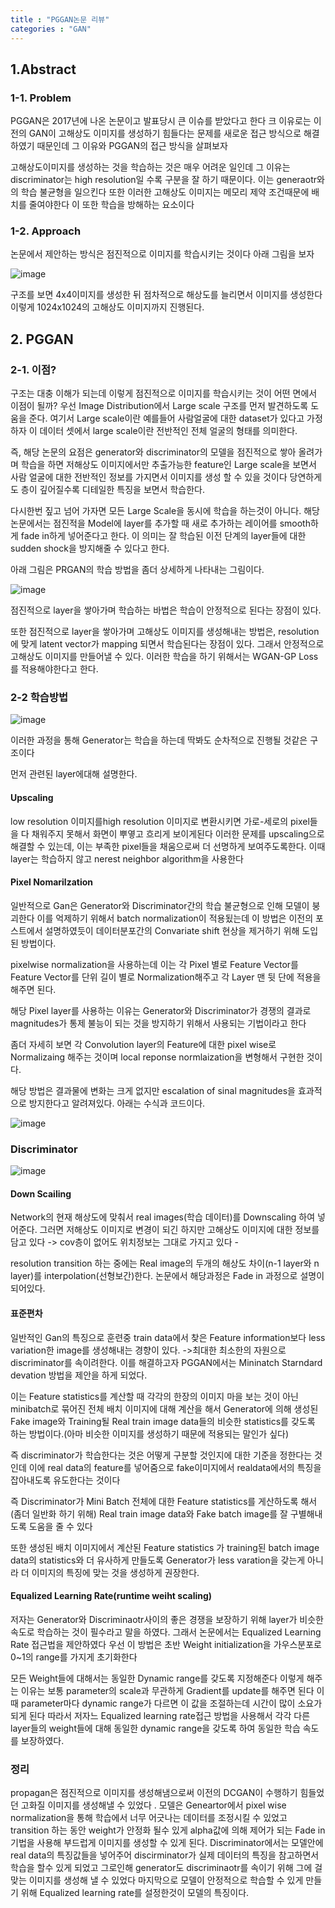 ```yaml
---
title : "PGGAN논문 리뷰"
categories : "GAN"
---
```


## 1.Abstract 

### 1-1. Problem

PGGAN은 2017년에 나온 논문이고 발표당시 큰 이슈를 받았다고 한다 크 이유로는 이전의 GAN이 고해상도 이미지를
생성하기 힘들다는 문제를 새로운 접근 방식으로 해결하였기 때문인데 그 이유와 PGGAN의 접근 방식을 살펴보자

고해상도이미지를 생성하는 것을 학습하는 것은 매우 어려운 일인데 그 이유는 discriminator는 high resolution일 수록
구분을 잘 하기 때문이다. 이는 generaotr와의 학습 불균형을 일으킨다 또한 이러한 고해상도 이미지는 메모리 제약 조건때문에 배치를
줄여야한다 이 또한 학습을 방해하는 요소이다

### 1-2. Approach

논문에서 제안하는 방식은 점진적으로 이미지를 학습시키는 것이다 아래 그림을 보자 

![image](https://user-images.githubusercontent.com/65720894/133556280-1696fd3a-27ed-442d-b509-f8df964fd9e4.png)

구조를 보면 4x4이미지를 생성한 뒤 점차적으로 해상도를 늘리면서 이미지를 생성한다 이렇게 1024x1024의 고해상도 이미지까지
진행된다.

## 2. PGGAN

### 2-1. 이점?

구조는 대충 이해가 되는데 이렇게 점진적으로 이미지를 학습시키는 것이 어떤 면에서 이점이 될까?
우선 Image Distribution에서 Large scale 구조를 먼저 발견하도록 도움을 준다.
여기서 Large scale이란 예를들어 사람얼굴에 대한 dataset가 있다고 가정하자 이 데이터 셋에서 large scale이란 전반적인
전체 얼굴의 형태를 의미한다.   

즉, 해당 논문의 요점은 generator와 discriminator의 모델을 점진적으로 쌓아 올려가며 학습을 하면 저해상도 이미지에서만
추출가능한 feature인 Large scale을 보면서 사람 얼굴에 대한 전반적인 정보를 가지면서 이미지를 생성 할 수 있을 것이다
당연하게도 층이 깊어질수록 디테일한 특징을 보면서 학습한다.   


다시한번 짚고 넘어 가자면 모든 Large Scale을 동시에 학습을 하는것이 아니다. 해당 논문에서는 점진적을 Model에 
layer를 추가할 때 새로 추가하는 레이어를 smooth하게 fade in하게 넣어준다고 한다.
이 의미는 잘 학습된 이전 단계의 layer들에 대한 sudden shock을 방지해줄 수 있다고 한다.   

아래 그림은 PRGAN의 학습 방법을 좀더 상세하게 나타내는 그림이다.

![image](https://user-images.githubusercontent.com/65720894/133557179-7afbc362-ba18-4b40-8dc8-844f78c04e49.png)

점진적으로 layer을 쌓아가며 학습하는 바법은 학습이 안정적으로 된다는 장점이 있다.

또한 점진적으로 layer을 쌓아가며 고해상도 이미지를 생성해내는 방법은, resolution에 맞게 latent vector가 
mapping 되면서 학습된다는 장점이 있다. 그래서 안정적으로 고해상도 이미지를 만들어낼 수 있다.
이러한 학습을 하기 위해서는 WGAN-GP Loss를 적용해야한다고 한다.

### 2-2 학습방법

![image](https://user-images.githubusercontent.com/65720894/133569447-02d6b953-0947-4c9d-84b1-1db4abd9be53.png)

이러한 과정을 통해 Generator는 학습을 하는데 딱봐도 순차적으로 진행될 것같은 구조이다

먼저 관련된 layer에대해 설명한다.

#### Upscaling

low resolution 이미지를high resolution 이미지로 변환시키면 가로-세로의 pixel들을 다 채워주지 못해서
화면이 뿌옇고 흐리게 보이게된다 이러한 문제를 upscaling으로 해결할 수 있는데, 이는 부족한 pixel들을 채움으로써 더 선명하게
보여주도록한다. 이때 layer는 학습하지 않고 nerest neighbor algorithm을 사용한다


#### Pixel Nomarilzation 

일반적으로 Gan은 Generator와 Discriminator간의 학습 불균형으로 인해 모델이 붕괴한다 이를 억제하기 위해서 
batch normalization이 적용됬는데 이 방법은 이전의 포스트에서 설명하였듯이 데이터분포간의 Convariate shift 현상을
제거하기 위해 도입된 방법이다.

pixelwise normalization을 사용하는데 이는 각 Pixel 별로 Feature Vector를 Feature Vector를 단위 길이 별로 
Normalization해주고 각 Layer 맨 뒷 단에 적용을 해주면 된다.

해당 Pixel layer를 사용하는 이유는 Generator와 Discriminator가 경쟁의 결과로 magnitudes가 통제 불능이 되는 것을
방지하기 위해서 사용되는 기법이라고 한다

좀더 자세히 보면 각 Convolution layer의 Feature에 대한 pixel wise로 Normalizaing 해주는 것이며 local reponse 
normlaization을 변형해서 구현한 것이다.

해당 방법은 결과물에 변화는 크게 없지만 escalation of sinal magnitudes을 효과적으로 방지한다고 알려져있다.
아래는 수식과 코드이다.

![image](https://user-images.githubusercontent.com/65720894/133572509-4078468b-64ec-4b21-8fe1-b02e879c76f6.png)

### Discriminator

![image](https://user-images.githubusercontent.com/65720894/133573619-b174c65f-0f67-416c-9e90-1b671bd3c684.png)


#### Down Scailing 

Network의 현재 해상도에 맞춰서 real images(학습 데이터)를 Downscaling 하여 넣어준다. 그러면 저해상도 이미지로 
변경이 되긴 하지만 고해상도 이미지에 대한 정보를 담고 있다 -> cov층이 없어도 위치정보는 그대로 가지고 있다 -

resolution transition 하는 중에는 Real image의 두개의 해상도 차이(n-1 layer와 n layer)를 interpolation(선형보간)한다.
논문에서 해당과정은 Fade in 과정으로 설명이 되어있다.

#### 표준편차 

일반적인 Gan의 특징으로 훈련중 train data에서 찾은 Feature information보다 less variation한 image를 생성해내는
경향이 있다. ->최대한 최소한의 자원으로 discriminator를 속이려한다.   이를 해결하고자 PGGAN에서는 Mininatch Starndard devation
방법을 제안을 하게 되었다.

이는 Feature statistics를 계산할 때 각각의 한장의 이미지 마을 보는 것이 아닌 minibatch로 묶어진 전체 배치 이미지에 대해 
계산을 해서 Generator에 의해 생성된 Fake image와 Training될 Real train image data들의 비슷한 statistics를 갖도록 하는
방법이다.(아마 비슷한 이미지를 생성하기 때문에 적용되는 말인가 싶다)

즉 discriminator가 학습한다는 것은 어떻게 구분할 것인지에 대한 기준을 정한다는 것인데 이에 real data의 
feature를 넣어줌으로 fake이미지에서 realdata에서의 특징을 잡아내도록 유도한다는 것이다

즉 Discriminator가 Mini Batch 전체에 대한 Feature statistics를 게산하도록 해서(좀더 일반화 하기 위해) Real 
train image data와 Fake batch image를 잘 구별해내도록 도움을 줄 수 있다

또한 생성된 배치 이미지에서 계산된 Feature statistics 가 training된 batch image data의 statistics와 더 유사하게 
만들도록 Generator가 less varation을 갖는게 아니라 더 이미지의 특징에 맞는 것을 생성하게 권장한다.

#### Equalized Learning Rate(runtime weiht scaling)

저자는 Generator와 Discriminaotr사이의 좋은 경쟁을 보장하기 위해 layer가 비슷한 속도로 학습하는 것이
필수라고 말을 하였다. 그래서 논문에서는 Equalized Learning Rate 접근법을 제안하였다 우선 이 방법은 초반
Weight initialization을 가우스분포로 0~1의 range를 가지게 초기화한다

모든 Weight들에 대해서는 동일한 Dynamic range를 갖도록 지정해준다 이렇게 해주는 이유는 보통 parameter의 scale과 
무관하게 Gradient를 update를 해주면 된다 이때 parameter마다 dynamic range가 다르면 이 값을 조절하는데 시간이 
많이 소요가 되게 된다 따라서 저자느 Equalized learning rate접근 방법을 사용해서 각각 다른 layer들의 weight들에 
대해 동일한 dynamic range을 갖도록 하여 동일한 학습 속도를 보장하였다.


### 정리

propagan은 점진적으로 이미지를 생성해냄으로써 이전의 DCGAN이 수행하기 힘들었던 고화질 이미지를 생성해낼 수 있었다 .
모델은 Geneartor에서 pixel wise normalization을 통해 학습에서 너무 어긋나는 데이터를 조정시킬 수 있었고 transition
하는 동안 weight가 안정화 될수 있게 alpha값에 의해 제어가 되는 Fade in 기법을 사용해 부드럽게 이미지를 생성할 수 있게 된다.
Discriminator에서는 모델안에 real data의 특징값들을 넣어주어 discirminator가 실제 데이터의 특징을 참고하면서 
학습을 할수 있게 되었고 그로인해 generator도 discriminaotr를 속이기 위해 그에 걸맞는 이미지를 생성해 낼 수 있었다
마지막으로 모델이 안정적으로 학습할 수 있게 만들기 위해 Equalized learning rate를 설정한것이 모델의 특징이다.








